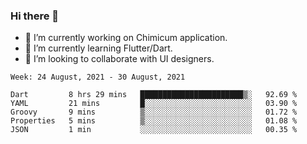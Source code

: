 ### Hi there 👋

<!--
**devcat37/devcat37** is a ✨ _special_ ✨ repository because its `README.md` (this file) appears on your GitHub profile.-->


- 🔭 I’m currently working on Chimicum application.
- 🌱 I’m currently learning Flutter/Dart.
- 👯 I’m looking to collaborate with UI designers.
<!-- - 🤔 I’m looking for help with ... -->

<!--START_SECTION:waka-->
```text
Week: 24 August, 2021 - 30 August, 2021

Dart         8 hrs 29 mins   ███████████████████████▒░   92.69 % 
YAML         21 mins         █░░░░░░░░░░░░░░░░░░░░░░░░   03.90 % 
Groovy       9 mins          ▒░░░░░░░░░░░░░░░░░░░░░░░░   01.72 % 
Properties   5 mins          ▒░░░░░░░░░░░░░░░░░░░░░░░░   01.08 % 
JSON         1 min           ░░░░░░░░░░░░░░░░░░░░░░░░░   00.35 % 
```
<!--END_SECTION:waka-->
